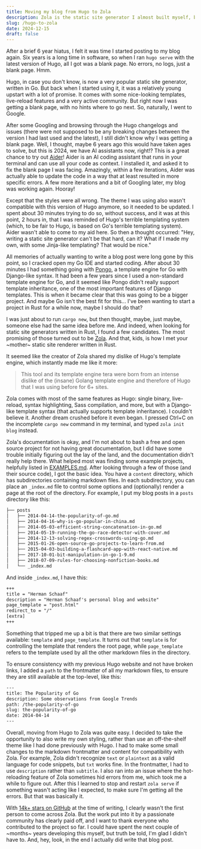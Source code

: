 ```yaml
---
title: Moving my blog from Hugo to Zola
description: Zola is the static site generator I almost built myself, but thankfully didn't need to
slug: /hugo-to-zola
date: 2024-12-15
draft: false
---
```

After a brief 6 year hiatus, I felt it was time I started posting to my blog again. Six years is a long time in software,
so when I ran `hugo serve` with the latest version of Hugo, all I got was a blank page. No errors, no logs, just a blank page.
Hmm.

Hugo, in case you don't know, is now a very popular static site generator, written in Go. But back when I started using it,
it was a relatively young upstart with a lot of promise. It comes with some nice-looking templates, live-reload features and
a very active community. But right now I was getting a blank page, with no hints where to go next. So, naturally, I went to 
Google.

After some Googling and browsing through the Hugo changelogs and issues (there were not supposed to be any breaking changes 
between the version I had last used and the latest), I still didn't know why I was getting a blank page. Well, I thought,
 maybe 6 years ago this would have taken ages to solve, but this is 2024, we have AI assistants now, right!? This is a great chance 
 to try out [Aider](https://github.com/Aider-AI/aider)! Aider is an AI coding assistant that runs in your terminal
 and can use all your code as context. I installed it, and asked it to fix the blank page I was facing. Amazingly, within 
 a few iterations, Aider was actually able to update the code in a way that at least resulted in more specific errors. A few more iterations and 
 a bit of Googling later, my blog was working again. Hooray!

Except that the styles were all wrong. The theme I was using also wasn't compatible with this version of Hugo anymore,
so it needed to be updated. I spent about 30 minutes trying to do so, without success, and it was at this point, 2 hours
in, that I was reminded of Hugo's terrible templating system (which, to be fair to Hugo, is based on Go's terrible templating 
system). Aider wasn't able to come to my aid here. So then a thought occurred: "Hey, writing a static site generator can't be that 
hard, can it? What if I made my own, with some Jinja-like templating? That would be nice."

All memories of actually wanting to write a blog post were long gone by this point, so I cracked open my Go IDE and started coding.
After about 30 minutes I had something going with [Pongo](https://github.com/flosch/pongo2), a template engine
for Go with Django-like syntax. It had been a few years since I used a non-standard template engine for Go, and it
seemed like Pongo didn't really support template inheritance, one of the most important features of Django templates. This
is when it became clear that this was going to be a bigger project. And maybe Go isn't the best fit for this... I've been
wanting to start a project in Rust for a while now, maybe I should do that?

I was just about to run `cargo new`, but then thought, maybe, just maybe, someone else had the same idea before me. And indeed,
when looking for static site generators written in Rust, I found a few candidates. The most promising of those turned out to be
[Zola](https://www.getzola.org/). And that, kids, is how I met your ~mother~ static site renderer written in Rust.

It seemed like the creator of Zola shared my dislike of Hugo's template engine, which instantly made me like it more:

> This tool and its template engine tera were born from an intense dislike of the (insane) Golang template engine and therefore of Hugo that I was using before for 6+ sites.

Zola comes with most of the same features as Hugo: single binary, live-reload, syntax highlighting, Sass compilation,
and more, but with a Django-like template syntax (that actually supports template inheritance).
I couldn't believe it. Another dream crushed before it even began. I pressed Ctrl+C on the incomplete `cargo new` command in my terminal, and typed `zola init blog` instead.

Zola's documentation is okay, and I'm not about to bash a free and open source project for not having great documentation, but
I did have some trouble initially figuring out the lay of the land, and the documentation didn't really help there. What helped
most was finding some example projects, helpfully listed in [EXAMPLES.md](https://github.com/getzola/zola/blob/master/EXAMPLES.md).
After looking through a few of those (and their source code), I got the basic idea. You have a `content` directory, which
has subdirectories containing markdown files. In each subdirectory, you can place an `_index.md` file to control some options
and (optionally) render a page at the root of the directory. For example, I put my blog posts in a `posts` directory like this:

```txt
├── posts
│   ├── 2014-04-14-the-popularity-of-go.md
│   ├── 2014-04-16-why-is-go-popular-in-china.md
│   ├── 2014-05-03-efficient-string-concatenation-in-go.md
│   ├── 2014-05-19-running-the-go-race-detector-with-cover.md
│   ├── 2014-12-13-solving-regex-crosswords-using-go.md
│   ├── 2015-01-26-open-source-go-projects-to-learn-from.md
│   ├── 2015-04-03-building-a-flashcard-app-with-react-native.md
│   ├── 2017-10-01-bit-manipulation-in-go-1-9.md
│   ├── 2018-07-09-rules-for-choosing-nonfiction-books.md
│   └── _index.md
```

And inside `_index.md`, I have this:

```txt
+++
title = "Herman Schaaf"
description = "Herman Schaaf's personal blog and website"
page_template = "post.html"
redirect_to = "/"
[extra]
+++
```

Something that tripped me up a bit is that there are two similar settings available: `template` and `page_template`. It turns
out that `template` is for controlling the template that renders the root page, while `page_template` refers to the template
used by all the other markdown files in the directory.

To ensure consistency with my previous Hugo website and not have broken links, I added a `path` to the frontmatter of
all my markdown files, to ensure they are still available at the top-level, like this:

```txt
---
title: The Popularity of Go
description: Some observations from Google Trends
path: /the-popularity-of-go
slug: the-popularity-of-go
date: 2014-04-14
---
```

Overall, moving from Hugo to Zola was quite easy. I decided to take the opportunity to also write my own styling, rather
than use an off-the-shelf theme like I had done previously with Hugo. I had to make some small changes to the markdown
frontmatter and content for compatibility with Zola. For example, Zola didn't recognize `text` or `plaintext` as a valid
language for code snippets, but `txt` works fine. In the frontmatter, I had to use `description` rather than `subtitle`.
I also ran into an issue where the hot-reloading feature of Zola sometimes hid errors from me, which took me a while to figure
out. After this I learned to stop and restart `zola serve` if something wasn't acting like I expected, to make sure I'm getting 
all the errors. But that was basically it.

With [14k+ stars on GitHub](https://github.com/getzola/zola) at the time of writing, I clearly wasn't the first person to 
come across Zola. But the work put into it by a passionate community has clearly paid off, and I want to thank everyone 
who contributed to the project so far. I could have spent the next couple of ~months~ years developing this myself, but truth be told,
I'm glad I didn't have to. And, hey, look, in the end I actually did write that blog post.